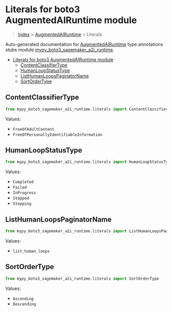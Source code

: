 # Literals for boto3 AugmentedAIRuntime module

> [Index](..) > [AugmentedAIRuntime](.) > Literals

Auto-generated documentation for
[AugmentedAIRuntime](https://boto3.amazonaws.com/v1/documentation/api/latest/reference/services/sagemaker-a2i-runtime.html#AugmentedAIRuntime)
type annotations stubs module
[mypy_boto3_sagemaker_a2i_runtime](https://pypi.org/project/mypy-boto3-sagemaker-a2i-runtime/).

- [Literals for boto3 AugmentedAIRuntime module](#literals-for-boto3-augmentedairuntime-module)
  - [ContentClassifierType](#contentclassifiertype)
  - [HumanLoopStatusType](#humanloopstatustype)
  - [ListHumanLoopsPaginatorName](#listhumanloopspaginatorname)
  - [SortOrderType](#sortordertype)

## ContentClassifierType

```python
from mypy_boto3_sagemaker_a2i_runtime.literals import ContentClassifierType
```

Values:

- `FreeOfAdultContent`
- `FreeOfPersonallyIdentifiableInformation`

## HumanLoopStatusType

```python
from mypy_boto3_sagemaker_a2i_runtime.literals import HumanLoopStatusType
```

Values:

- `Completed`
- `Failed`
- `InProgress`
- `Stopped`
- `Stopping`

## ListHumanLoopsPaginatorName

```python
from mypy_boto3_sagemaker_a2i_runtime.literals import ListHumanLoopsPaginatorName
```

Values:

- `list_human_loops`

## SortOrderType

```python
from mypy_boto3_sagemaker_a2i_runtime.literals import SortOrderType
```

Values:

- `Ascending`
- `Descending`
